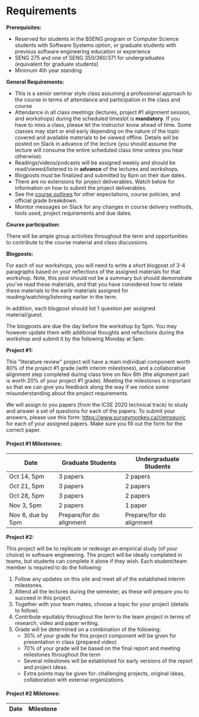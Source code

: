 # Requirements

**Prerequisites:**

- Reserved for students in the BSENG program or Computer Science students with Software Systems option, or graduate students with previous software engineering education or experience
- SENG 275 and one of SENG 350/360/371 for undergraduates (equivalent for graduate students)
- Minimum 4th year standing

**General Requirements:**

- This is a senior seminar style class assuming a professional approach to the course in terms of attendance and participation in the class and course
- Attendance in all class meetings (lectures, project #1 alignment session, and workshops) during the scheduled timeslot is **mandatory**. If you have to miss a class, please let the instructor know ahead of time.  Some classes may start or end early depending on the nature of the topic covered and available materials to be viewed offline.  Details will be posted on Slack in advance of the lecture (you should assume the lecture will consume the entire scheduled class time unless you hear otherwise).
- Readings/videos/podcasts will be assigned weekly and should be read/viewed/listened to in **advance** of the lectures and workshops.
- Blogposts must be finalized and submitted by 6pm on their due dates.
- There are no extensions for project deliverables. Watch below for information on how to submit the project deliverables.
- See the [course outlines](https://heat.csc.uvic.ca/coview/course/2020091/CSC578A) for other expectations, course policies, and official grade breakdown.
- Monitor messages on Slack for any changes in course delivery methods, tools used, project requirements and due dates.

**Course participation:**

There will be ample group activities throughout the term and opportunities to contribute to the course material and class discussions. 

**Blogposts:**

For each of our workshops, you will need to write a short blogpost of 3-4 paragraphs based on your reflections of the assigned materials for that workshop. 
Note, this post should not be a summary but should demonstrate you've read these materials, and that you have considered how to relate these materials to the earlir materials assigned for reading/watching/listening earlier in the term. 

In addition, each blogpost should list 1 question per assigned material/guest. 

The blogposts are due the day before the workshop by 5pm. 
You may however update them with additional thoughts and reflections during the workshop and submit it by the following Monday at 5pm.


**Project #1:**

This "literature review" project will have a main individual component worth 80% of the project #1 grade (with interim milestones), and a collaborative alignment step completed during class time on Nov 6th (the alignment part is worth 20% of your project #1 grade). 
Meeting the milestones is important so that we can give you feedback along the way if we notice some misunderstanding about the project requirements. 

We will assign to you papers (from the ICSE 2020 technical track) to study and answer a set of questions for each of the papers. 
To submit your answers, please use this form: https://www.surveymonkey.ca/r/emseuvic for each of your assigned papers. 
Make sure you fill out the form for the correct paper. 

#### Project #1 Milestones:

| Date | Graduate Students | Undergraduate Students| 
| --------- | ---------------- | ---------------- |
| Oct 14, 5pm | 3 papers | 2 papers |
| Oct 21, 5pm | 3 papers | 2 papers |
| Oct 28, 5pm | 3 papers | 2 papers |
| Nov 3, 5pm | 2 papers | 1 paper |
| Nov 6, due by 5pm | Prepare/for do alignment | Prepare/for do alignment |





**Project #2:** 

This project will be to replicate or redesign an empirical study (of your choice) in software engineering. 
The project will be ideally completed in teams, but students can complete it alone if they wish. 
Each student/team member is required to do the following:

1. Follow any updates on this site and meet all of the established interim milestones.
2. Attend all the lectures during the semester, as these will prepare you to succeed in this project.
3. Together with your team mates, choose a topic for your project (details to follow).
4. Contribute equitably throughout the term to the team project in terms of research, video and paper writing.
5. Grade will be determined on a combination of the following:
    - 30% of your grade for this project component will be given for presentation in class (prepared video)
    - 70% of your grade will be based on the final report and meeting milestones throughout the term
    - Several milestones will be established for early versions of the report and project ideas.
    - Extra points may be given for: challenging projects, original ideas, collaboration with external organizations.
    
#### Project #2 Miletones:

| Date | Milestone |
| ------------ | ------------------------------------- | 



